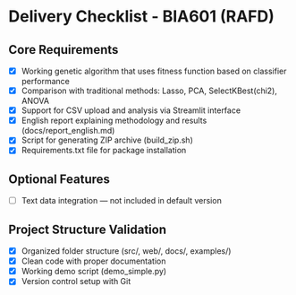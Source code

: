 # Delivery Checklist - BIA601 (RAFD)

## Core Requirements
- [x] Working genetic algorithm that uses fitness function based on classifier performance
- [x] Comparison with traditional methods: Lasso, PCA, SelectKBest(chi2), ANOVA
- [x] Support for CSV upload and analysis via Streamlit interface
- [x] English report explaining methodology and results (docs/report_english.md)
- [x] Script for generating ZIP archive (build_zip.sh)
- [x] Requirements.txt file for package installation

## Optional Features
- [ ] Text data integration — not included in default version

## Project Structure Validation
- [x] Organized folder structure (src/, web/, docs/, examples/)
- [x] Clean code with proper documentation
- [x] Working demo script (demo_simple.py)
- [x] Version control setup with Git
